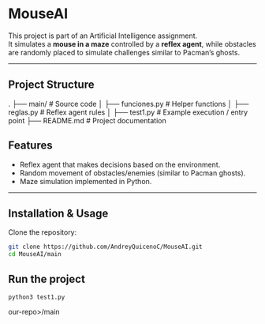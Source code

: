 # MouseAI 

This project is part of an Artificial Intelligence assignment.  
It simulates a **mouse in a maze** controlled by a **reflex agent**, while obstacles are randomly placed to simulate challenges similar to Pacman’s ghosts.

---

## Project Structure
.
├── main/ # Source code
│ ├── funciones.py # Helper functions
│ ├── reglas.py # Reflex agent rules
│ ├── test1.py # Example execution / entry point
├── README.md # Project documentation

## Features
- Reflex agent that makes decisions based on the environment.
- Random movement of obstacles/enemies (similar to Pacman ghosts).
- Maze simulation implemented in Python.

---

## Installation & Usage

Clone the repository:

```bash
git clone https://github.com/AndreyQuicenoC/MouseAI.git
cd MouseAI/main
```

## Run the project

```
python3 test1.py
```


our-repo>/main
